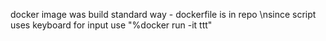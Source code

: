 docker image was build standard way - dockerfile is in repo
\nsince script uses keyboard for input use "%docker run -it ttt"
